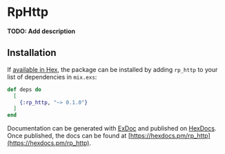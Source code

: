 # RpHttp

**TODO: Add description**

## Installation

If [available in Hex](https://hex.pm/docs/publish), the package can be installed
by adding `rp_http` to your list of dependencies in `mix.exs`:

```elixir
def deps do
  [
    {:rp_http, "~> 0.1.0"}
  ]
end
```

Documentation can be generated with [ExDoc](https://github.com/elixir-lang/ex_doc)
and published on [HexDocs](https://hexdocs.pm). Once published, the docs can
be found at [https://hexdocs.pm/rp_http](https://hexdocs.pm/rp_http).

